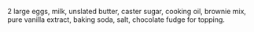 2 large eggs, milk, unslated butter, caster sugar, cooking oil, brownie mix, pure vanilla extract, baking soda, salt, chocolate fudge for topping.
